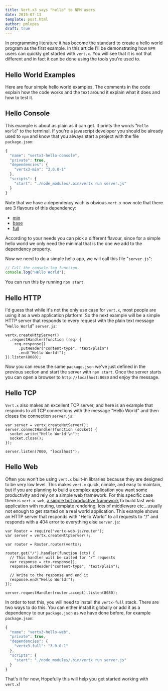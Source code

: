 ```yaml
---
title: Vert.x3 says "hello" to NPM users
date: 2015-07-13
template: post.html
author: pmlopes
draft: true
---
```


In programming literature it has become the standard to create a hello world program as the first example. In this
article I'll be demonstrating how `NPM` users can quickly get started with `vert.x`. You will see that it is not
that different and in fact it can be done using the tools you're used to.

## Hello World Examples

Here are four simple hello world examples. The comments in the code explain how the code works and the text around it
explain what it does and how to test it.

## Hello Console

This example is about as plain as it can get. It prints the words "`Hello World`" to the terminal. If you're a
javascript developer you should be already used to `npm` and know that you always start a project with the file
`package.json`:

```javascript
{
  "name": "vertx3-hello-console",
  "private": true,
  "dependencies": {
    "vertx3-min": "3.0.0-1"
  },
  "scripts": {
    "start": "./node_modules/.bin/vertx run server.js"
  }
}
```

Note that we have a dependency wich is obvious `vert.x` now note that there are 3 flavours of this dependency:

* [min](https://www.npmjs.com/package/vertx3-min)
* [base](https://www.npmjs.com/package/vertx3-base)
* [full](https://www.npmjs.com/package/vertx3-full)

According to your needs you can pick a different flavour, since for a simple hello world we only need the minimal that
is the one we add to the dependency property.

Now we need to do a simple hello app, we will call this file "`server.js`":

```javascript
// Call the console.log function.
console.log("Hello World");
```

You can run this by running `npm start`.


## Hello HTTP

I'd guess that while it's not the only use case for `vert.x`, most people are using it as a web application platform. So
the next example will be a simple HTTP server that responds to every request with the plain text message "`Hello World`"
`server.js`:

```
vertx.createHttpServer()
  .requestHandler(function (req) {
    req.response()
      .putHeader("content-type", "text/plain")
      .end("Hello World!");
}).listen(8080);
```

Now you can reuse the same `package.json` we've just defined in the previous section and start the server with
`npm start`. Once the server starts you can open a browser to `http://localhost:8080` and enjoy the message.


## Hello TCP

`Vert.x` also makes an excellent TCP server, and here is an example that responds to all TCP connections with the
message "Hello World" and then closes the connection `server.js`:

```
var server = vertx.createNetServer();
server.connectHandler(function (socket) {
  socket.write("Hello World!\n");
  socket.close();
});

server.listen(7000, "localhost");
```

## Hello Web

Often you won't be using `vert.x` built-in libraries because they are designed to be very low level. This makes `vert.x`
quick, nimble, and easy to maintain, but if you are planning to build a complex application you want some productivity
and rely on a simple web framework. For this specific case there is `vert.x web`,
[a simple but productive framework](http://vertx.io/docs/#web) to build fast web application with routing, template
rendering, lots of middleware etc...usually not enough to get started on a real world application. This example shows an
HTTP server that responds with "Hello World" to all requests to "/" and responds with a 404 error to everything else
`server.js`:

```
var Router = require("vertx-web-js/router");
var server = vertx.createHttpServer();

var router = Router.router(vertx);

router.get("/").handler(function (ctx) {
  // This handler will be called for "/" requests
  var response = ctx.response();
  response.putHeader("content-type", "text/plain");

  // Write to the response and end it
  response.end("Hello World!");
});

server.requestHandler(router.accept).listen(8080);
```

In order to test this, you will need to install the `vertx-full` stack. There are two ways to do this. You can either
install it globally or add it as a dependency to our `package.json` as we have done before, for example `package.json`:

```javascript
{
  "name": "vertx3-hello-web",
  "private": true,
  "dependencies": {
    "vertx3-full": "3.0.0-1"
  },
  "scripts": {
    "start": "./node_modules/.bin/vertx run server.js"
  }
}
```

That's it for now, Hopefully this will help you get started working with `vert.x`!